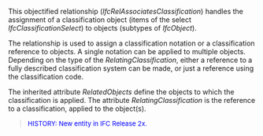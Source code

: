 This objectified relationship (_IfcRelAssociatesClassification_) handles the assignment of a classification object (items of the select _IfcClassificationSelect_) to objects (subtypes of _IfcObject_).

The relationship is used to assign a classification notation or a classification reference to objects. A single notation can be applied to multiple objects. Depending on the type of the _RelatingClassification_, either a reference to a fully described classification system can be made, or just a reference using the classification code.

The inherited attribute _RelatedObjects_ define the objects to which the classification is applied. The attribute _RelatingClassification_ is the reference to a classification, applied to the object(s).

> <font color="#0000FF" size="-1">HISTORY: New entity in IFC Release
		  2x.</font>
>